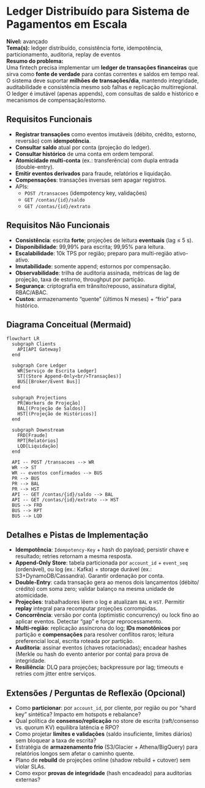 
# Ledger Distribuído para Sistema de Pagamentos em Escala

**Nível:** avançado  
**Tema(s):** ledger distribuído, consistência forte, idempotência, particionamento, auditoria, replay de eventos  
**Resumo do problema:**  
Uma fintech precisa implementar um **ledger de transações financeiras** que sirva como **fonte de verdade** para contas correntes e saldos em tempo real. O sistema deve suportar **milhões de transações/dia**, mantendo integridade, auditabilidade e consistência mesmo sob falhas e replicação multirregional. O ledger é imutável (apenas appends), com consultas de saldo e histórico e mecanismos de compensação/estorno.

## Requisitos Funcionais
- **Registrar transações** como eventos imutáveis (débito, crédito, estorno, reversão) com **idempotência**.
- **Consultar saldo** atual por conta (projeção do ledger).
- **Consultar histórico** de uma conta em ordem temporal.
- **Atomicidade multi-conta** (ex.: transferência) com dupla entrada (double-entry).
- **Emitir eventos derivados** para fraude, relatórios e liquidação.
- **Compensações**: transações inversas sem apagar registros.
- APIs:
  - `POST /transacoes` (idempotency key, validações)
  - `GET /contas/{id}/saldo`
  - `GET /contas/{id}/extrato`

## Requisitos Não Funcionais
- **Consistência**: escrita **forte**; projeções de leitura **eventuais** (lag ≤ 5 s).
- **Disponibilidade**: 99,99% para escrita; 99,95% para leitura.
- **Escalabilidade**: 10k TPS por região; preparo para multi-região ativo-ativo.
- **Imutabilidade**: somente append; estornos por compensação.
- **Observabilidade**: trilha de auditoria assinada, métricas de lag de projeção, taxa de estorno, throughput por partição.
- **Segurança**: criptografia em trânsito/repouso, assinatura digital, RBAC/ABAC.
- **Custos**: armazenamento “quente” (últimos N meses) + “frio” para histórico.

## Diagrama Conceitual (Mermaid)
```mermaid
flowchart LR
  subgraph Clients
    API[API Gateway]
  end

  subgraph Core Ledger
    WR[Serviço de Escrita Ledger]
    ST[(Store Append-Only<br/>Transações)]
    BUS[[Broker/Event Bus]]
  end

  subgraph Projections
    PR[Workers de Projeção]
    BAL[(Projeção de Saldos)]
    HST[(Projeção de Históricos)]
  end

  subgraph Downstream
    FRD[Fraude]
    RPT[Relatórios]
    LQD[Liquidação]
  end

  API -- POST /transacoes --> WR
  WR --> ST
  WR -- eventos confirmados --> BUS
  PR --> BUS
  PR --> BAL
  PR --> HST
  API -- GET /contas/{id}/saldo --> BAL
  API -- GET /contas/{id}/extrato --> HST
  BUS --> FRD
  BUS --> RPT
  BUS --> LQD
```

## Detalhes e Pistas de Implementação
- **Idempotência**: `Idempotency-Key` + hash do payload; persistir chave e resultado; retries retornam a mesma resposta.
- **Append-Only Store**: tabela particionada por `account_id` + `event_seq` (ordenável), ou log (ex.: Kafka) + storage durável (ex.: S3+DynamoDB/Cassandra). Garantir ordenação por conta.
- **Double-Entry**: cada transação gera ao menos dois lançamentos (débito/ crédito) com soma zero; validar balanço na mesma unidade de atomicidade.
- **Projeções**: trabalhadores lêem o log e atualizam `BAL` e `HST`. Permitir **replay** integral para recomputar projeções corrompidas.
- **Concorrência**: versão por conta (optimistic concurrency) ou lock fino ao aplicar eventos. Detectar “gap” e forçar reprocessamento.
- **Multi-região**: replicação assíncrona do log; **IDs monotônicos** por partição e **compensações** para resolver conflitos raros; leitura preferencial local, escrita roteada por partição.
- **Auditoria**: assinar eventos (chaves rotacionadas); encadear hashes (Merkle ou hash do evento anterior por conta) para prova de integridade.
- **Resiliência**: DLQ para projeções; backpressure por lag; timeouts e retries com jitter entre serviços.

## Extensões / Perguntas de Reflexão (Opcional)
- Como **particionar**: por `account_id`, por cliente, por região ou por “shard key” sintética? Impacto em hotspots e rebalance?
- Qual política de **consenso/replicação** no store de escrita (raft/consenso vs. quorum KV) equilibra latência e RPO?
- Como projetar **limites e validações** (saldo insuficiente, limites diários) sem bloquear a taxa de escrita?
- Estratégia de **armazenamento frio** (S3/Glacier + Athena/BigQuery) para relatórios longos sem afetar o caminho quente.
- Plano de **rebuild** de projeções online (shadow rebuild + cutover) sem violar SLAs.
- Como expor **provas de integridade** (hash encadeado) para auditorias externas?
